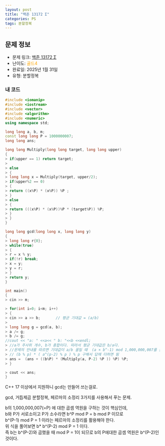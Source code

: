 ```yaml
---
layout: post
title: "백준 13172 Σ"
categories: PS
tags: 분할정복
---
```


## 문제 정보
- 문제 링크: [백준 13172 Σ](https://www.acmicpc.net/problem/13172)
- 난이도: <span style="color:#FFA500">골드4</span>
- 완료일: 2025년 1월 31일
- 유형: 분할정복

### 내 코드

```C++
#include <iomanip>
#include <iostream>
#include <vector>
#include <algorithm>
#include <numeric>
using namespace std;

long long a, b, m;
const long long P = 1000000007;
long long ans;

long long Multiply(long long target, long long upper)
{
> if(upper == 1) return target;
> 
> else
> {
> long long x = Multiply(target, upper/2);
> if(upper%2 == 0)
> {
> return ((x%P) * (x%P)) %P ;
> }
> else
> {
> return (((x%P) * (x%P))%P * (target%P)) %P;
> }
> }
}

long long gcd(long long x, long long y)
{
> long long r{0};
> while(true)
> {
> r = x % y;
> if(!r) break;
> x = y;
> y = r;
> }
> return y;
}

int main()
{
> cin >> m;

> for(int i=0; i<m; i++)
> {
> cin >> a >> b;       // 평균 기대값 = (a/b)
> 
> long long g = gcd(a, b);
> a /= g;
> b /= g;
//cout << "a: " <<a<< " b: "<<b <<endl;
> //a가 주사위 개수, b가 총합이다. 따라서 평균 기대값은 b/a다.
> //문제의 안내를 따르면 기대값이 a/b 꼴일 때  (a × b^-1) mod 1,000,000,007를 출력하라고 했으므로(a, b 반대)
> // (b % p) * ( a^(p-2) % p ) % p 구해서 답에 더하면 됨
> ans =  (ans + ((b%P) * (Multiply(a, P-2) %P )) %P) %P;
> }

> cout << ans;
}
```

C++ 17 이상에서 지원하니 gcd는 만들어 쓰는걸로.

gcd, 거듭제곱 분할정복, 페르마의 소정리 3가지를 사용해서 푸는 문제.

b의 1,000,000,007(=P) 에 대한 곱셈 역원을 구하는 것이 핵심인데,   
b와 P가 서로소이고 P가 소수라면 b^P mod P = b mod P 이므로  
b^(P-1) mod P = 1 이라는 페르마의 소정리를 활용해야 한다.  
위 식을 풀어보면 b* b^(P-2) mod P = 1 이다.   
즉 b는 b^(P-2)와 곱했을 때 mod P = 1이 되므로 b의 P에대한 곱셈 역원은 b^(P-2)인 것이다.  

